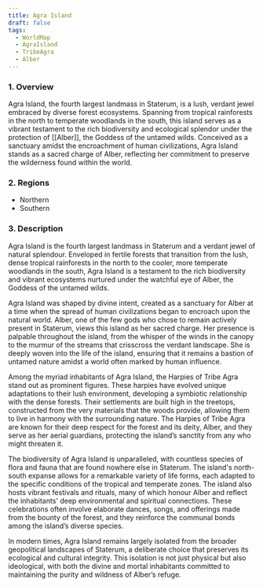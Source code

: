 ```yaml
---
title: Agra Island
draft: false
tags:
  - WorldMap
  - AgraIsland
  - TribeAgra
  - Alber
---
```


### 1. **Overview**

Agra Island, the fourth largest landmass in Staterum, is a lush, verdant jewel embraced by diverse forest ecosystems. Spanning from tropical rainforests in the north to temperate woodlands in the south, this island serves as a vibrant testament to the rich biodiversity and ecological splendor under the protection of [[Alber]], the Goddess of the untamed wilds. Conceived as a sanctuary amidst the encroachment of human civilizations, Agra Island stands as a sacred charge of Alber, reflecting her commitment to preserve the wilderness found within the world.

### 2. **Regions**

- Northern
- Southern

### 3. **Description**

Agra Island is the fourth largest landmass in Staterum and a verdant jewel of natural splendour. Enveloped in fertile forests that transition from the lush, dense tropical rainforests in the north to the cooler, more temperate woodlands in the south, Agra Island is a testament to the rich biodiversity and vibrant ecosystems nurtured under the watchful eye of Alber, the Goddess of the untamed wilds.

Agra Island was shaped by divine intent, created as a sanctuary for Alber at a time when the spread of human civilizations began to encroach upon the natural world. Alber, one of the few gods who chose to remain actively present in Staterum, views this island as her sacred charge. Her presence is palpable throughout the island, from the whisper of the winds in the canopy to the murmur of the streams that crisscross the verdant landscape. She is deeply woven into the life of the island, ensuring that it remains a bastion of untamed nature amidst a world often marked by human influence.

Among the myriad inhabitants of Agra Island, the Harpies of Tribe Agra stand out as prominent figures. These harpies have evolved unique adaptations to their lush environment, developing a symbiotic relationship with the dense forests. Their settlements are built high in the treetops, constructed from the very materials that the woods provide, allowing them to live in harmony with the surrounding nature. The Harpies of Tribe Agra are known for their deep respect for the forest and its deity, Alber, and they serve as her aerial guardians, protecting the island’s sanctity from any who might threaten it.

The biodiversity of Agra Island is unparalleled, with countless species of flora and fauna that are found nowhere else in Staterum. The island's north-south expanse allows for a remarkable variety of life forms, each adapted to the specific conditions of the tropical and temperate zones. The island also hosts vibrant festivals and rituals, many of which honour Alber and reflect the inhabitants' deep environmental and spiritual connections. These celebrations often involve elaborate dances, songs, and offerings made from the bounty of the forest, and they reinforce the communal bonds among the island’s diverse species.

In modern times, Agra Island remains largely isolated from the broader geopolitical landscapes of Staterum, a deliberate choice that preserves its ecological and cultural integrity. This isolation is not just physical but also ideological, with both the divine and mortal inhabitants committed to maintaining the purity and wildness of Alber’s refuge.
